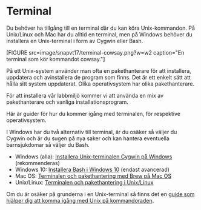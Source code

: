 ---
...
Terminal
==================================

Du behöver ha tillgång till en terminal där du kan köra Unix-kommandon. På Unix/Linux och Mac har du alltid en terminal, men på Windows behöver du installera en Unix-terminal i form av Cygwin eller Bash.

[FIGURE src=image/snapvt17/terminal-cowsay.png?w=w2 caption="En terminal som kör kommandot cowsay."]

På ett Unix-system använder man ofta en pakethanterare för att installera, uppdatera och avinstallera de program som finns. Det är ett enkelt sätt att hålla sitt system uppdaterat. Olika operativsystem har olika pakethanterare.

För att installera vår labbmiljö kommer vi att använda en mix av pakethanterare och vanliga installationsprogram.

Här är guider för hur du kommer igång med terminalen, för respektive operativsystem.

I Windows har du två alternativ till terminal, är du osäker så väljer du Cygwin och är du sugen på nya saker och kan hantera eventuella barnsjukdomar så väljer du Bash.

* Windows (alla): [Installera Unix-terminalen Cygwin på Windows](kunskap/installera-unix-terminalen-cygwin-pa-windows) (rekommenderas)
* Windows 10: [Installera Bash i Windows 10](kunskap/installera-bash-i-windows-10) (endast avancerad)
* Mac OS: [Terminalen och pakethantering med Brew på Mac OS](kunskap/terminalen-och-pakethantering-med-brew-pa-mac-os)
* Unix/Linux: [Terminalen och pakethantering i Unix/Linux](kunskap/terminalen-och-pakethantering-i-unix-linux)

Om du är osäker på grunderna i en Unix-terminal så finns det en [guide som hjälper dig att komma igång med Unix på kommandoraden](kunskap/20-steg-for-att-komma-i-gang-med-unix-och-terminalen).
